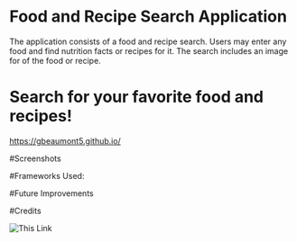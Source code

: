 # Food and Recipe Search Application

The application consists of a food and recipe search. Users may enter any food and find nutrition facts or recipes for it. The search includes an image for of the food or recipe. 

# Search for your favorite food and recipes!

https://gbeaumont5.github.io/

#Screenshots

#Frameworks Used:

#Future Improvements 

#Credits 








![This Link](https://user-images.githubusercontent.com/46730178/61561687-8efa3500-aa3d-11e9-990a-ca90516b7afe.png)

